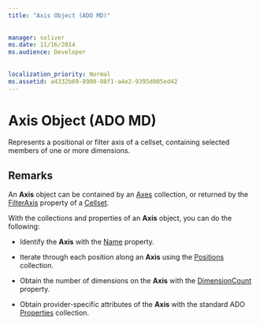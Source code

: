 ```yaml
---
title: "Axis Object (ADO MD)"
  
  
manager: soliver
ms.date: 11/16/2014
ms.audience: Developer
 
  
localization_priority: Normal
ms.assetid: a4332b69-8900-08f1-a4e2-9395d005ed42
---
```


# Axis Object (ADO MD)

Represents a positional or filter axis of a cellset, containing selected members of one or more dimensions.
  
## Remarks

An **Axis** object can be contained by an [Axes](axes-collection-ado-md.md) collection, or returned by the [FilterAxis](filteraxis-property-ado-md.md) property of a [Cellset](cellset-object-ado-md.md).
  
With the collections and properties of an **Axis** object, you can do the following: 
  
- Identify the **Axis** with the [Name](name-property-ado-md.md) property. 
    
- Iterate through each position along an **Axis** using the [Positions](positions-collection-ado-md.md) collection. 
    
- Obtain the number of dimensions on the **Axis** with the [DimensionCount](dimensioncount-property-ado-md.md) property. 
    
- Obtain provider-specific attributes of the **Axis** with the standard ADO [Properties](properties-collection-ado.md) collection. 
    

